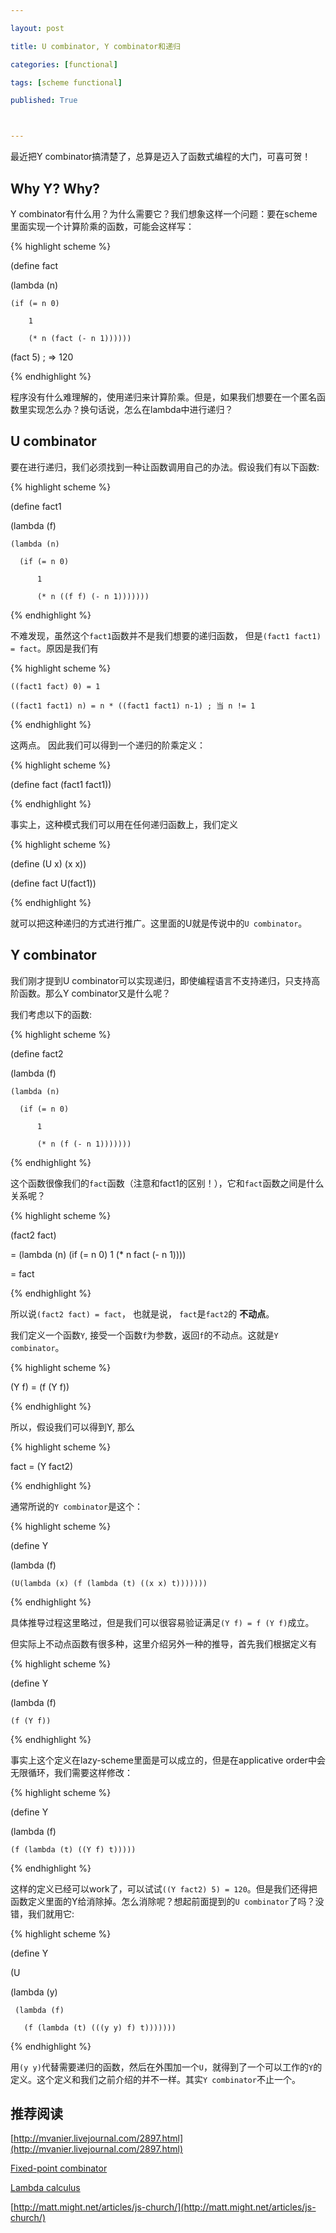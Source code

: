 ```yaml
---

layout: post

title: U combinator, Y combinator和递归

categories: [functional]

tags: [scheme functional]

published: True



---
```




最近把Y combinator搞清楚了，总算是迈入了函数式编程的大门，可喜可贺！



## Why Y? Why?

Y combinator有什么用？为什么需要它？我们想象这样一个问题：要在scheme里面实现一个计算阶乘的函数，可能会这样写：



{% highlight scheme %}

(define fact

  (lambda (n)

    (if (= n 0)

        1

        (* n (fact (- n 1))))))



(fact 5)  ; => 120

{% endhighlight %}



程序没有什么难理解的，使用递归来计算阶乘。但是，如果我们想要在一个匿名函数里实现怎么办？换句话说，怎么在lambda中进行递归？



## U combinator

要在进行递归，我们必须找到一种让函数调用自己的办法。假设我们有以下函数:



{% highlight scheme %}

(define fact1

  (lambda (f)

    (lambda (n)

      (if (= n 0)

          1

          (* n ((f f) (- n 1)))))))



{% endhighlight %}



不难发现，虽然这个`fact1`函数并不是我们想要的递归函数， 但是`(fact1 fact1) = fact`。原因是我们有

{% highlight scheme %}

	((fact1 fact) 0) = 1

	((fact1 fact1) n) = n * ((fact1 fact1) n-1) ; 当 n != 1

{% endhighlight %}



这两点。 因此我们可以得到一个递归的阶乘定义：



{% highlight scheme %}

(define fact (fact1 fact1))

{% endhighlight %}



事实上，这种模式我们可以用在任何递归函数上，我们定义



{% highlight scheme %}

(define (U x) (x x))

(define fact U(fact1))

{% endhighlight %}



就可以把这种递归的方式进行推广。这里面的U就是传说中的`U combinator`。



## Y combinator

我们刚才提到U combinator可以实现递归，即使编程语言不支持递归，只支持高阶函数。那么Y combinator又是什么呢？

我们考虑以下的函数:



{% highlight scheme %}

(define fact2

  (lambda (f)

    (lambda (n)

      (if (= n 0)

          1

          (* n (f (- n 1)))))))



{% endhighlight %}



这个函数很像我们的`fact`函数（注意和fact1的区别！），它和`fact`函数之间是什么关系呢？

{% highlight scheme %}

  (fact2 fact) 

= (lambda (n) (if (= n 0) 1 (* n fact (- n 1))))

= fact

{% endhighlight %}

所以说`(fact2 fact) = fact`， 也就是说， `fact`是`fact2`的 __不动点__。



我们定义一个函数`Y`, 接受一个函数`f`为参数，返回`f`的不动点。这就是`Y combinator`。



{% highlight scheme %}

(Y f) = (f (Y f))

{% endhighlight %}



所以，假设我们可以得到Y, 那么



{% highlight scheme %}

fact = (Y fact2)

{% endhighlight %}



通常所说的`Y combinator`是这个：



{% highlight scheme %}

(define Y

  (lambda (f)

    (U(lambda (x) (f (lambda (t) ((x x) t)))))))

{% endhighlight %}



具体推导过程这里略过，但是我们可以很容易验证满足`(Y f) = f (Y f)`成立。



但实际上不动点函数有很多种，这里介绍另外一种的推导，首先我们根据定义有



{% highlight scheme %}

(define Y

  (lambda (f)

    (f (Y f))

{% endhighlight %}



事实上这个定义在lazy-scheme里面是可以成立的，但是在applicative order中会无限循环，我们需要这样修改：



{% highlight scheme %}

(define Y

  (lambda (f)

    (f (lambda (t) ((Y f) t)))))

{% endhighlight %}



这样的定义已经可以work了，可以试试`((Y fact2) 5) = 120`。但是我们还得把函数定义里面的Y给消除掉。怎么消除呢？想起前面提到的`U combinator`了吗？没错，我们就用它:



{% highlight scheme %}

(define Y

  (U

   (lambda (y)

     (lambda (f)

       (f (lambda (t) (((y y) f) t))))))) 

{% endhighlight %}



用`(y y)`代替需要递归的函数，然后在外围加一个`U`，就得到了一个可以工作的`Y`的定义。这个定义和我们之前介绍的并不一样。其实`Y combinator`不止一个。



## 推荐阅读



[http://mvanier.livejournal.com/2897.html](http://mvanier.livejournal.com/2897.html)



[Fixed-point combinator](https://en.wikipedia.org/wiki/Fixed-point_combinator)



[Lambda calculus](https://en.wikipedia.org/wiki/Lambda_calculus)



[http://matt.might.net/articles/js-church/](http://matt.might.net/articles/js-church/)
























